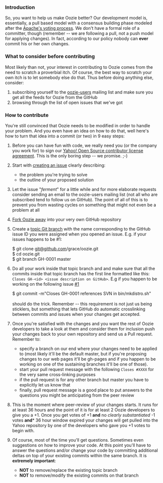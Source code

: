 ### Introduction

So, you want to help us make Oozie better?  Our development model is, essentially, a pull based model with a consensus building phase modeled after the [Apache's voting process](http://www.apache.org/foundation/voting.html). We don't have a formal role of a committer, though (remember -- we are following a pull, not a push model for applying changes). In fact, according to our policy nobody can **ever** commit his or her own changes.

### What to consider before contributing

Most likely than not, your interest in contributing to Oozie comes from the need to scratch a proverbial itch. Of course, the best way to scratch your own itch is to let somebody else do that. Thus before doing anything else, consider:

1. subscribing yourself to the [oozie-users](http://groups.yahoo.com/group/Oozie-users/join) mailing list and make 
    sure you get all the feeds for Oozie from the GitHub
2. browsing through the list of open issues that we've got

### How to contribute

You're still convinced that Oozie needs to be modified in order to handle your problem. And you even have an idea on how to do that, well here's how to turn that idea into a commit (or two) in 9 easy steps:

1. Before you can have fun with code, we really need you (or the company you work for) to sign our [Yahoo! Open Source contributor license agreement](http://yahoo.github.com/oozie/Contribution%20License%20Agreement%20Yahoo.pdf). This is the only boring step -- we promise. ;-) 
2. Start with [creating an issue](http://github.com/yahoo/oozie/issues) clearly describing:
   * the problem you're trying to solve
   * the outline of your proposed solution
3. Let the issue "*ferment*" for a little while and for more elaborate requests consider sending an email to the
    oozie-users mailing list (not all who are subscribed tend to follow us on GitHub). The point of all of this is
    to prevent you from wasting cycles on something that might not even be a problem at all
4. [Fork Oozie away](http://github.com/yahoo/oozie#fork_box) into your very own GitHub repository
5. Create a [topic Git branch](http://www.kernel.org/pub/software/scm/git/docs/gitworkflows.html#_topic_branches) with the name corresponding to the GitHub issue ID you were assigned when you opened an issue. E.g. if your issues happens to be #1:

    $ git clone git@github.com/grace/oozie.git<br>
    $ cd oozie.git<br>
    $ git branch GH-0001 master<br>
6. Do all your work inside that topic branch and and make sure that all the commits inside that topic branch has the first line formatted like this: ```Closes GH-<id> <issue description on GitHub>```. E.g if you happen to be working on the following issue [#1](http://github.com/yahoo/oozie/issues/closed#issue/1)

    $ git commit -m"Closes GH-0001 references SVN in bin/mkdistro.sh"<br><br>
should do the trick. Remember -- this requirement is not just us being sticklers, but something that lets GitHub do automatic crosslinking between commits and issues when your changes get accepted.

7. Once you're satisfied with the changes and you want the rest of Oozie developers to take a look at them and consider them for inclusion push your changes back to your own repository and send us a Pull request. Remember to:
   * specify a branch on our end where your changes need to be applied to (most likely it'll be the default master, but if you're proposing changes to our web pages it'll be gh-pages and if you happen to be working on one of the sustaining branches it'll be one of those). 
   * start your pull request message with the following ```Closes #XXXX``` for the very same cross-linking purposes
   * if the pull request is for any other branch but master you have to explicitly let us know that
   * finally, pull request message is a good place to put answers to the questions you might be anticipating from the peer review

8. This is the moment where peer-review of your changes starts. It runs for at least 36 hours and the point of it is for  at least 2 Oozie developers to give you a +1. Once you get votes of +1 **and** no *clearly substantiated* -1 votes **and*** 36 hour window expired your changes will get pulled into the Yahoo repository by one of the developers who gave you +1 votes to begin with.

9. Of course, most of the time you'll get questions. Sometimes even suggestions on how to improve your code. At this point you'll have to answer the questions and/or change your code by committing additional deltas on top of your existing commits within the same branch. It is **extremely important**:
   * **NOT** to remove/replace the existing topic branch
   * **NOT** to remove/modify the existing commits on that branch